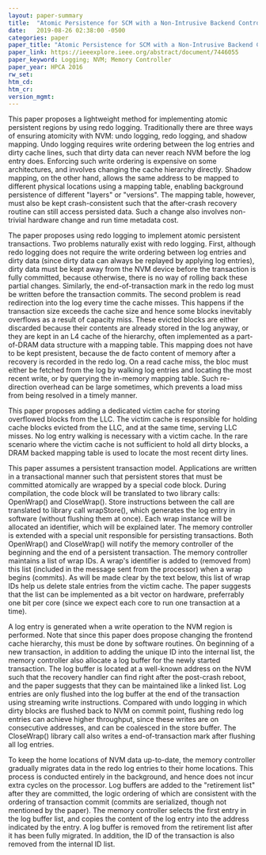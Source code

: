 ```yaml
---
layout: paper-summary
title:  "Atomic Persistence for SCM with a Non-Intrusive Backend Controller"
date:   2019-08-26 02:38:00 -0500
categories: paper
paper_title: "Atomic Persistence for SCM with a Non-Intrusive Backend Controller"
paper_link: https://ieeexplore.ieee.org/abstract/document/7446055
paper_keyword: Logging; NVM; Memory Controller
paper_year: HPCA 2016
rw_set: 
htm_cd: 
htm_cr: 
version_mgmt: 
---
```


This paper proposes a lightweight method for implementing atomic persistent regions by using redo logging. Traditionally
there are three ways of ensuring atomicity with NVM: undo logging, redo logging, and shadow mapping. Undo logging requires
write ordering between the log entries and dirty cache lines, such that dirty data can never reach NVM before the log
entry does. Enforcing such write ordering is expensive on some architectures, and involves changing the cache hierarchy
directly. Shadow mapping, on the other hand, allows the same address to be mapped to different physical locations using
a mapping table, enabling background persistence of different "layers" or "versions". The mapping table, however, must also
be kept crash-consistent such that the after-crash recovery routine can still access persisted data. Such a change also
involves non-trivial hardware change and run time metadata cost. 

The paper proposes using redo logging to implement atomic persistent transactions. Two problems naturally exist with 
redo logging. First, although redo logging does not require the write ordering between log entries and dirty data 
(since dirty data can always be replayed by applying log entries), dirty data must be kept away from the NVM device
before the transaction is fully committed, because otherwise, there is no way of rolling back these partial changes.
Similarly, the end-of-transaction mark in the redo log must be written before the transaction commits. The second problem
is read redirection into the log every time the cache misses. This happens if the transaction size exceeds the cache 
size and hence some blocks inevitably overflows as a result of capacity miss. These evicted blocks are either discarded 
because their contents are already stored in the log anyway, or they are kept in an L4 cache of the hierarchy, often
implemented as a part-of-DRAM data structure with a mapping table. This mapping does not have to be kept presistent,
because the de facto content of memory after a recovery is recorded in the redo log. On a read cache miss, the bloc must either
be fetched from the log by walking log entries and locating the most recent write, or by querying the in-memory 
mapping table. Such re-direction overhead can be large sometimes, which prevents a load miss from being resolved in
a timely manner.

This paper proposes adding a dedicated victim cache for storing overflowed blocks from the LLC. The victim cache is responsible
for holding cache blocks evicted from the LLC, and at the same time, serving LLC misses. No log entry walking is necessary
with a victim cache. In the rare scenario where the victim cache is not sufficient to hold all dirty blocks, a DRAM backed
mapping table is used to locate the most recent dirty lines. 

This paper assumes a persistent transaction model. Applications are written in a transactional manner such that persistent
stores that must be committed atomically are wrapped by a special code block. During compilation, the code block will be 
translated to two library calls: OpenWrap() and CloseWrap(). Store instructions between the call are translated to 
library call wrapStore(), which generates the log entry in software (without flushing them at once). Each wrap instance
will be allocated an identifier, which will be explained later. The memory controller is extended with a special unit
responsible for persisting transactions. Both OpenWrap() and CloseWrap() will notify the memory controller of the 
beginning and the end of a persistent transaction. The memory controller maintains a list of wrap IDs. A wrap's identifier
is added to (removed from) this list (included in the message sent from the processor) when a wrap begins (commits).
As will be made clear by the text below, this list of wrap IDs help us delete stale entries from the victim cache.
The paper suggests that the list can be implemented as a bit vector on hardware, preferrably one bit per core (since 
we expect each core to run one transaction at a time). 

A log entry is generated when a write operation to the NVM region is performed. Note that since this paper does propose
changing the frontend cache hierarchy, this must be done by software routines. On beginning of a new transaction, in addition
to adding the unique ID into the internal list, the memory controller also allocate a log buffer for the newly started 
transaction. The log buffer is located at a well-known address on the NVM such that the recovery handler can find right
after the post-crash reboot, and the paper suggests that they can be maintained like a linked list. Log entries are only
flushed into the log buffer at the end of the transaction using streaming write instructions. Compared with undo logging
in which dirty blocks are flushed back to NVM on commit point, flushing redo log entries can achieve higher throughput, 
since these writes are on consecutive addresses, and can be coalesced in the store buffer. The CloseWrap() library call 
also writes a end-of-transaction mark after flushing all log entries. 

To keep the home locations of NVM data up-to-date, the memory controller gradually migrates data in the redo log entries 
to their home locations. This process is conducted entirely in the background, and hence does not incur extra cycles
on the processor. Log buffers are added to the "retirement list" after they are committed, the logic ordering of 
which are consistent with the ordering of transaction commit (commits are serialized, though not mentioned by the paper).
The memory controller selects the first entry in the log buffer list, and copies the content of the log entry into the 
address indicated by the entry. A log buffer is removed from the retirement list after it has been fully migrated. In
addition, the ID of the transaction is also removed from the internal ID list.